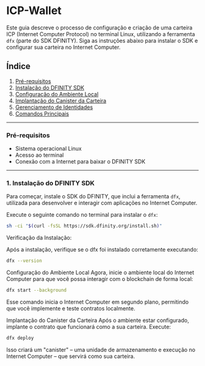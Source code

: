 # ICP-Wallet

Este guia descreve o processo de configuração e criação de uma carteira ICP (Internet Computer Protocol) no terminal Linux, utilizando a ferramenta `dfx` (parte do SDK DFINITY). Siga as instruções abaixo para instalar o SDK e configurar sua carteira no Internet Computer.

## Índice

1. [Pré-requisitos](#pré-requisitos)
2. [Instalação do DFINITY SDK](#instalação-do-dfinity-sdk)
3. [Configuração do Ambiente Local](#configuração-do-ambiente-local)
4. [Implantação do Canister da Carteira](#implantação-do-canister-da-carteira)
5. [Gerenciamento de Identidades](#gerenciamento-de-identidades)
6. [Comandos Principais](#comandos-principais)

---

### Pré-requisitos

- Sistema operacional Linux
- Acesso ao terminal
- Conexão com a Internet para baixar o DFINITY SDK

---

### 1. Instalação do DFINITY SDK

Para começar, instale o SDK do DFINITY, que inclui a ferramenta `dfx`, utilizada para desenvolver e interagir com aplicações no Internet Computer.

Execute o seguinte comando no terminal para instalar o `dfx`:

```bash
sh -ci "$(curl -fsSL https://sdk.dfinity.org/install.sh)"
```

Verificação da Instalação:

Após a instalação, verifique se o dfx foi instalado corretamente executando:

```bash
dfx --version
```

Configuração do Ambiente Local
Agora, inicie o ambiente local do Internet Computer para que você possa interagir com o blockchain de forma local:

```bash
dfx start --background
```

Esse comando inicia o Internet Computer em segundo plano, permitindo que você implemente e teste contratos localmente.

Implantação do Canister da Carteira
Após o ambiente estar configurado, implante o contrato que funcionará como a sua carteira. Execute:

```bash
dfx deploy
```

Isso criará um "canister" – uma unidade de armazenamento e execução no Internet Computer – que servirá como sua carteira.

```bash
```

```bash
```
